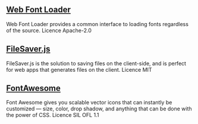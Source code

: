 ## [Web Font Loader](https://github.com/typekit/webfontloader)
Web Font Loader provides a common interface to loading fonts regardless of the source.
Licence Apache-2.0

## [FileSaver.js](https://github.com/eligrey/FileSaver.js/)
FileSaver.js is the solution to saving files on the client-side, and is perfect for web apps that generates files on the client.
Licence MIT

## [FontAwesome](https://fontawesome.com/v4.7.0/icons/)
Font Awesome gives you scalable vector icons that can instantly be customized — size, color, drop shadow, and anything that can be done with the power of CSS.
Licence SIL OFL 1.1
